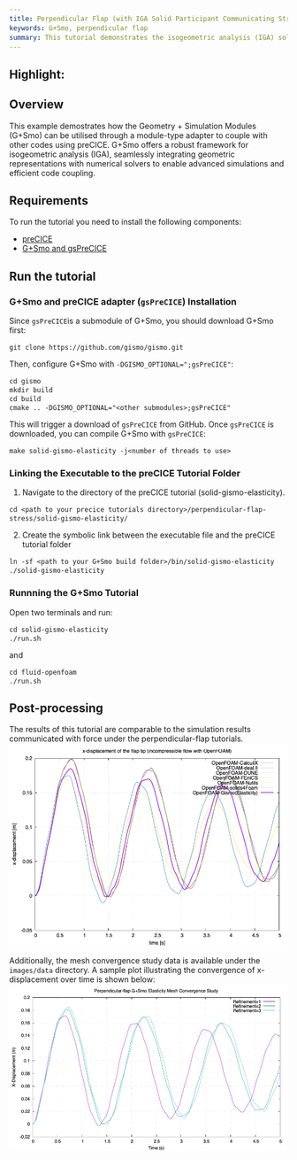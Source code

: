 ```yaml
---
title: Perpendicular Flap (with IGA Solid Participant Communicating Stress Data)
keywords: G+Smo, perpendicular flap
summary: This tutorial demonstrates the isogeometric analysis (IGA) solid solver version of the “Perpendicular Flap” tutorial. It focuses on using G+Smo to handle solid-structure interactions by exchanging stress data during simulations.
---
```



## Highlight: 

## Overview

This example demostrates how the Geometry + Simulation Modules (G+Smo) can be utilised through a module-type adapter to couple with other codes using preCICE. G+Smo offers a robust framework for isogeometric analysis (IGA), seamlessly integrating geometric representations with numerical solvers to enable advanced simulations and efficient code coupling.

## Requirements

To run the tutorial you need to install the following components:
- [preCICE](https://precice.org/quickstart.html)
- [G+Smo and gsPreCICE](https://github.com/gismo/gismo)

## Run the tutorial

### G+Smo and preCICE adapter (`gsPreCICE`) Installation
Since `gsPreCICE`is a submodule of G+Smo, you should download G+Smo first:

```
git clone https://github.com/gismo/gismo.git
```

Then, configure G+Smo with `-DGISMO_OPTIONAL=";gsPreCICE"`:

```
cd gismo
mkdir build
cd build
cmake .. -DGISMO_OPTIONAL="<other submodules>;gsPreCICE"
```

This will trigger a download of `gsPreCICE` from GitHub. Once `gsPreCICE` is downloaded, you can compile G+Smo with `gsPreCICE`:

```
make solid-gismo-elasticity -j<number of threads to use>
```

### Linking the Executable to the preCICE Tutorial Folder


1. Navigate to the directory of the preCICE tutorial (solid-gismo-elasticity).
```
cd <path to your precice tutorials directory>/perpendicular-flap-stress/solid-gismo-elasticity/
```

2. Create the symbolic link between the executable file and the preCICE tutorial folder
```
ln -sf <path to your G+Smo build folder>/bin/solid-gismo-elasticity ./solid-gismo-elasticity
```

### Runnning the G+Smo Tutorial
Open two terminals and run:
```
cd solid-gismo-elasticity
./run.sh
```
and

```
cd fluid-openfoam
./run.sh
```

## Post-processing
The results of this tutorial are comparable to the simulation results communicated with force under the perpendicular-flap tutorials.
![G+Smo stress](images/tutorials-perpendicular-flap-displacement-openfoam-gismo-elasticity.png)

Additionally, the mesh convergence study data is available under the `images/data` directory. A sample plot illustrating the convergence of x-displacement over time is shown below:
![G+Smo converfence](images/x_displacement_vs_time.png)